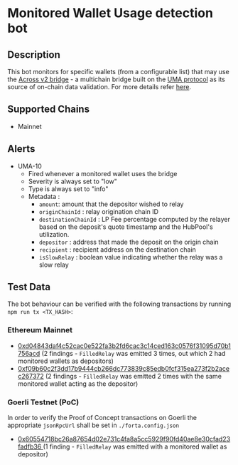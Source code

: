 # Monitored Wallet Usage detection bot

## Description

This bot monitors for specific wallets (from a configurable list) that may use the [Across v2 bridge](https://across.to/) - a multichain bridge built on the [UMA protocol](https://umaproject.org/) as its source of on-chain data validation. For more details refer [here](https://discourse.umaproject.org/t/forta-monitors-across-v2-request-for-proposals/1569).


## Supported Chains
- Mainnet
  
## Alerts

- UMA-10
  - Fired whenever a monitored wallet uses the bridge
  - Severity is always set to "low" 
  - Type is always set to "info"
  - Metadata :
      - `amount`: amount that the depositor wished to relay
      - `originChainId` : relay origination chain ID
      - `destinationChainId` : LP Fee percentage computed by the relayer based on the deposit's quote timestamp and the HubPool's utilization.
      - `depositor` : address that made the deposit on the origin chain
      - `recipient` : recipient address on the destination chain
      - `isSlowRelay` : boolean value indicating whether the relay was a slow relay
  
## Test Data

The bot behaviour can be verified with the following transactions by running `npm run tx <TX_HASH>`:

### Ethereum Mainnet
- [0xd04843daf4c52cac0e522fa3b2fd6cac3c14ced163c0576f31095d70b1756acd](https://etherscan.io/tx/0xd04843daf4c52cac0e522fa3b2fd6cac3c14ced163c0576f31095d70b1756acd) (2 findings - `FilledRelay` was emitted 3 times, out which 2 had monitored wallets as depositors)
- [0xf09b60c2f3dd17b9444cb266dc773839c85edb0fcf315ea273f2b2acec267372](https://etherscan.io/tx/0xf09b60c2f3dd17b9444cb266dc773839c85edb0fcf315ea273f2b2acec267372) (2 findings - `FilledRelay` was emitted 2 times with the same monitored wallet acting as the depositor)

 ### Goerli Testnet (PoC)

In order to verify the Proof of Concept transactions on Goerli the appropriate `jsonRpcUrl` shall be set in `./forta.config.json`

- [0x60554718bc26a87654d02e731c4fa8a5cc5929f90fd40ae8e30cfad23fadfb36 ](https://goerli.etherscan.io/tx/0x60554718bc26a87654d02e731c4fa8a5cc5929f90fd40ae8e30cfad23fadfb36 ) (1 finding - `FilledRelay` was emitted with a monitored wallet as depositor)